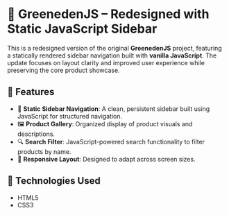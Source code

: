# 🌿 GreenedenJS – Redesigned with Static JavaScript Sidebar

This is a redesigned version of the original **GreenedenJS** project, featuring a statically rendered sidebar navigation built with **vanilla JavaScript**. The update focuses on layout clarity and improved user experience while preserving the core product showcase.

## 🔧 Features

- 🧭 **Static Sidebar Navigation**: A clean, persistent sidebar built using JavaScript for structured navigation.
- 🖼️ **Product Gallery**: Organized display of product visuals and descriptions.
- 🔍 **Search Filter**: JavaScript-powered search functionality to filter products by name.
- 📱 **Responsive Layout**: Designed to adapt across screen sizes.

## 🧠 Technologies Used

- HTML5
- CSS3


